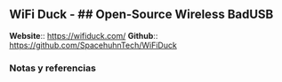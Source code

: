 ## WiFi Duck - ## Open-Source Wireless BadUSB

**Website**:: https://wifiduck.com/
**Github**:: https://github.com/SpacehuhnTech/WiFiDuck

### Notas y referencias